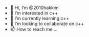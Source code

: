 - 👋 Hi, I’m @2010hakkim
- 👀 I’m interested in c++
- 🌱 I’m currently learning c++
- 💞️ I’m looking to collaborate on c++
- 📫 How to reach me ...

<!---
2010hakkim/2010hakkim is a ✨ special ✨ repository because its `README.md` (this file) appears on your GitHub profile.
You can click the Preview link to take a look at your changes.
--->
